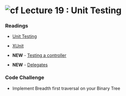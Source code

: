 ![cf](http://i.imgur.com/7v5ASc8.png) Lecture 19 : Unit Testing
=====================================


### Readings
- [Unit Testing](https://github.com/dotnet/docs/blob/master/docs/core/testing/unit-testing-with-dotnet-test.md)

- [XUnit](https://xunit.github.io/docs/getting-started-dotnet-core)

- **NEW** - [Testing a controller](https://docs.microsoft.com/en-us/aspnet/core/mvc/controllers/testing)
- **NEW** -  [Delegates](https://docs.microsoft.com/en-us/dotnet/csharp/programming-guide/delegates/)  

### Code Challenge

- Implement Breadth first traversal on your Binary Tree


